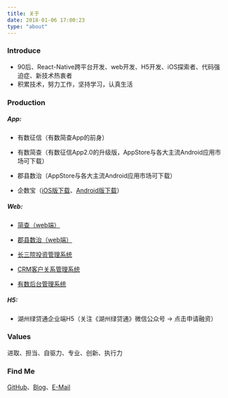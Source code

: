 ```yaml
---
title: 关于
date: 2018-01-06 17:00:23
type: "about"
---
```


### Introduce

- 90后、React-Native跨平台开发、web开发、H5开发、iOS探索者、代码强迫症、新技术热衷者
- 积累技术，努力工作，坚持学习，认真生活

### Production

##### App:

- 有数征信（有数简查App的前身）

- 有数简查（有数征信App2.0的升级版，AppStore与各大主流Android应用市场可下载）

- 郡县数治（AppStore与各大主流Android应用市场可下载）

- 企数宝（[iOS版下载](https://www.pgyer.com/uuuZ)、[Android版下载](https://www.pgyer.com/ZAXO)）

##### Web:

- [简查（web端）](https://jc.yscredit.com/)

- [郡县数治（web端）](https://data-town.yscredit.com/index)

- [长三院投资管理系统](http://www.thhzim.com/loginIndex)

- [CRM客户关系管理系统](http://crm.yscredit.com/login)

- [有数后台管理系统](http://ysadmin.yscredit.com/login)

##### H5:

- 湖州绿贷通企业端H5（关注《湖州绿贷通》微信公众号 -> 点击申请融资）

### Values

进取、担当、自驱力、专业、创新、执行力

### Find Me

[GitHub](https://github.com/FengXianSen)、[Blog](https://fengxiansen.github.io/)、[E-Mail](https://fengxiansen333@gmail.com)
